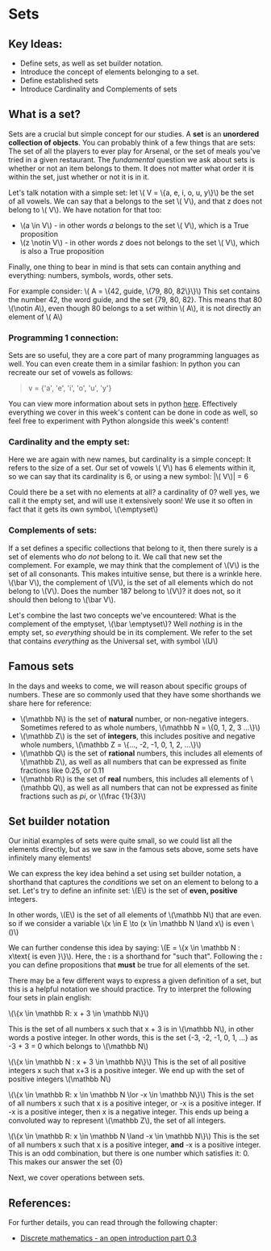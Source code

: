# Sets

## Key Ideas:
- Define sets, as well as set builder notation.
- Introduce the concept of elements belonging to a set.
- Define established sets
- Introduce Cardinality and Complements of sets

## What is a set?

Sets are a crucial but simple concept for our studies. A **set** is an **unordered collection of objects**. You can probably think of a few things that are sets: The set of all the players to ever play for Arsenal, or the set of meals you've tried in a given restaurant. The *fundamental* question we ask about sets is whether or not an item belongs to them. It does not matter what order it is within the set, just whether or not it is in it. 

Let's talk notation with a simple set: let \\( V = \\{a, e, i, o, u, y\\}\\) be the set of all vowels. We can say that a belongs to the set \\( V\\), and that z does not belong to \\( V\\). We have notation for that too:
- \\(a \in  V\\) - in other words *a* belongs to the set \\( V\\), which is a True proposition
- \\(z \notin  V\\) - in other words *z* does not belongs to the set \\( V\\), which is also a True proposition

Finally, one thing to bear in mind is that sets can contain anything and everything: numbers, symbols, words, other sets.

For example consider: \\( A = \\{42, guide, \\{79, 80, 82\\}\\}\\) This set contains the number 42, the word guide, and the set {79, 80, 82}. This means that 80 \\(\notin  A\\), even though 80 belongs to a set within \\( A\\), it is not directly an element of \\( A\\)
### Programming 1 connection:
Sets are so useful, they are a core part of many programming languages as well. You can even create them in a similar fashion: In python you can recreate our set of vowels as follows:

> v = {'a', 'e', 'i', 'o', 'u', 'y'} 

You can view more information about sets in python [here](https://realpython.com/python-sets/). Effectively everything we cover in this week's content can be done in code as well, so feel free to experiment with Python alongside this week's content!

### Cardinality and the empty set:
Here we are again with new names, but cardinality is a simple concept: It refers to the size of a set. Our set of vowels \\( V\\) has 6 elements within it, so we can say that its cardinality is 6, or using a new symbol: |\\( V\\)| = 6

Could there be a set with no elements at all? a cardinality of 0? well yes, we call it the empty set, and will use it extensively soon! We use it so often in fact that it gets its own symbol, \\(\emptyset\\)

### Complements of sets:
If a set defines a specific collections that belong to it, then there surely is a set of elements who *do not* belong to it. We call that new set the complement. For example, we may think that the complement of \\(V\\) is the set of all consonants. This makes intuitive sense, but there is a wrinkle here. \\(\bar V\\), the complement of \\(V\\), is the set of all elements which do not belong to \\(V\\). Does the number 187 belong to \\(V\\)? it does not, so it should then belong to \\(\bar V\\). 

Let's combine the last two concepts we've encountered: What is the complement of the emptyset, \\(\bar \emptyset\\)? Well *nothing* is in the empty set, so *everything* should be in its complement. We refer to the set that contains *everything* as the Universal set, with symbol \\(U\\)
## Famous sets

In the days and weeks to come, we will reason about specific groups of numbers. These are so commonly used that they have some shorthands we share here for reference:
- \\(\mathbb N\\) is the set of **natural** number, or non-negative integers. Sometimes refered to as whole numbers, \\(\mathbb N = \\{0, 1, 2, 3 ...\\}\\)
- \\(\mathbb Z\\) is the set of **integers**, this includes positive and negative whole numbers, \\(\mathbb Z = \\{..., -2, -1, 0, 1, 2, ...\\}\\)
- \\(\mathbb Q\\) is the set of **rational** numbers, this includes all elements of \\(\mathbb Z\\), as well as all numbers that can be expressed as finite fractions like 0.25, or 0.11
- \\(\mathbb R\\) is the set of **real** numbers, this includes all elements of \\(\mathbb Q\\), as well as all numbers that can not be expressed as finite fractions such as *pi*, or \\(\frac {1}{3}\\)

## Set builder notation
Our initial examples of sets were quite small, so we could list all the elements directly, but as we saw in the famous sets above, some sets have infinitely many elements! 

We can express the key idea behind a set using set builder notation, a shorthand that captures the *conditions* we set on an element to belong to a set. Let's try to define an infinite set: \\(E\\) is the set of **even, positive** integers. 

In other words, \\(E\\) is the set of all elements of \\(\mathbb N\\) that are even. so if we consider a variable \\(x \in E \to (x \in \mathbb N \land x\\) is even \\()\\)

We can further condense this idea by saying: \\(E = \\{x \in \mathbb N : x\text{ is even }\\}\\). Here, the **:** is a shorthand for "such that". Following the **:** you can define propositions that **must** be true for all elements of the set. 

There may be a few different ways to express a given definition of a set, but this is a helpful notation we should practice. Try to interpret the following four sets in plain english:

\\(\\{x \in \mathbb R: x + 3 \in \mathbb N\\}\\)

This is the set of all numbers x such that x + 3 is in \\(\mathbb N\\), in other words a postive integer. In other words, this is the set {-3, -2, -1, 0, 1, ...} as -3 + 3 = 0 which belongs to \\(\mathbb N\\)

\\(\\{x \in \mathbb N : x + 3 \in \mathbb N\\}\\)
This is the set of all positive integers x such that x+3 is a positive integer. We end up with the set of positive integers \\(\mathbb N\\)

\\(\\{x \in \mathbb R: x \in \mathbb N \lor -x \in \mathbb N\\}\\)
This is the set of all numbers x such that x is a positive integer, or -x is a positive integer. If -x is a positive integer, then x is a negative integer. This ends up being a convoluted way to represent \\(\mathbb Z\\), the set of all integers.

\\(\\{x \in \mathbb R: x \in \mathbb N \land -x \in \mathbb N\\}\\)
This is the set of all numbers x such that x is a positive integer, **and** -x is a positive integer. This is an odd combination, but there is one number which satisfies it: 0. This makes our answer the set {0}

Next, we cover operations between sets.

## References:
For further details, you can read through the following chapter:
- [Discrete mathematics - an open introduction part 0.3](http://discrete.openmathbooks.org/dmoi3/sec_intro-sets.html)
